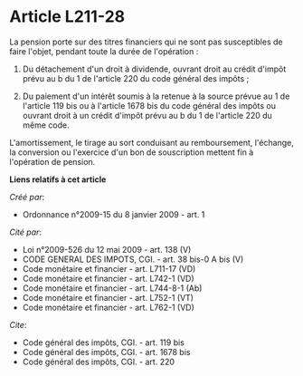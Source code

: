 # Article L211-28

La pension porte sur des titres financiers qui ne sont pas susceptibles de faire l'objet, pendant toute la durée de
l'opération :

1. Du détachement d'un droit à dividende, ouvrant droit au crédit d'impôt prévu au b du 1 de l'article 220 du code général
des impôts ;

2. Du paiement d'un intérêt soumis à la retenue à la source prévue au 1 de l'article 119 bis ou à l'article 1678 bis du code
général des impôts ou ouvrant droit à un crédit d'impôt prévu au b du 1 de l'article 220 du même code.

L'amortissement, le tirage au sort conduisant au remboursement, l'échange, la conversion ou l'exercice d'un bon de
souscription mettent fin à l'opération de pension.

**Liens relatifs à cet article**

_Créé par_:

  - Ordonnance n°2009-15 du 8 janvier 2009 - art. 1

_Cité par_:

  - Loi n°2009-526 du 12 mai 2009 - art. 138 (V)
  - CODE GENERAL DES IMPOTS, CGI. - art. 38 bis-0 A bis (V)
  - Code monétaire et financier - art. L711-17 (VD)
  - Code monétaire et financier - art. L742-1 (VD)
  - Code monétaire et financier - art. L744-8-1 (Ab)
  - Code monétaire et financier - art. L752-1 (VT)
  - Code monétaire et financier - art. L762-1 (VD)

_Cite_:

  - Code général des impôts, CGI. - art. 119 bis
  - Code général des impôts, CGI. - art. 1678 bis
  - Code général des impôts, CGI. - art. 220
